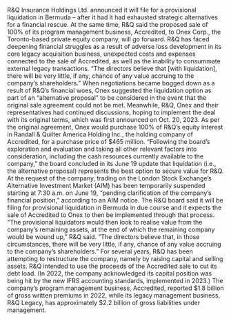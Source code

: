 R&Q Insurance Holdings Ltd. announced it will file for a provisional liquidation in Bermuda – after it had it had exhausted strategic alternatives for a financial rescue.
At the same time, R&Q said the proposed sale of 100% of its program management business, Accredited, to Onex Corp., the Toronto-based private equity company, will go forward.
R&Q has faced deepening financial struggles as a result of adverse loss development in its core legacy acquisition business, unexpected costs and expenses connected to the sale of Accredited, as well as the inability to consummate external legacy transactions.
“The directors believe that [with liquidation], there will be very little, if any, chance of any value accruing to the company’s shareholders.”
When negotiations became bogged down as a result of R&Q’s financial woes, Onex suggested the liquidation option as part of an “alternative proposal” to be considered in the event that the original sale agreement could not be met.
Meanwhile, R&Q, Onex and their representatives had continued discussions, hoping to implement the deal with its original terms, which was first announced on Oct. 20, 2023. As per the original agreement, Onex would purchase 100% of R&Q’s equity interest in Randall & Quilter America Holding Inc., the holding company of Accredited, for a purchase price of $465 million.
“Following the board’s exploration and evaluation and taking all other relevant factors into consideration, including the cash resources currently available to the company,” the board concluded in its June 19 update that liquidation (i.e., the alternative proposal) represents the best option to secure value for R&Q.
At the request of the company, trading on the London Stock Exchange’s Alternative Investment Market (AIM) has been temporarily suspended starting at 7:30 a.m. on June 19, “pending clarification of the company’s financial position,” according to an AIM notice.
The R&Q board said it will be filing for provisional liquidation in Bermuda in due course and it expects the sale of Accredited to Onex to then be implemented through that process.
“The provisional liquidators would then look to realise value from the company’s remaining assets, at the end of which the remaining company would be wound up,” R&Q said. “The directors believe that, in those circumstances, there will be very little, if any, chance of any value accruing to the company’s shareholders.”
For several years, R&Q has been attempting to restructure the company, namely by raising capital and selling assets. R&Q intended to use the proceeds of the Accredited sale to cut its debt load. (In 2022, the company acknowledged its capital position was being hit by the new IFRS accounting standards, implemented in 2023.)
The company’s program management business, Accredited, reported $1.8 billion of gross written premiums in 2022, while its legacy management business, R&Q Legacy, has approximately $2.2 billion of gross liabilities under management.